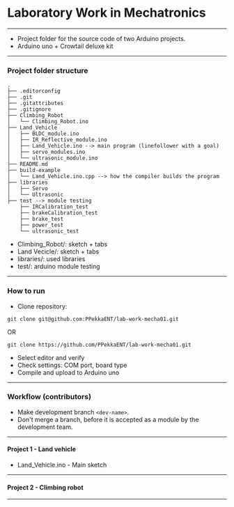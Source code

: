 # Laboratory Work in Mechatronics
-----
- Project folder for the source code of two Arduino projects.<br>
- Arduino uno + Crowtail deluxe kit
-----
### Project folder structure
```
.
├── .editorconfig
├── .git
├── .gitattributes
├── .gitignore
├── Climbing_Robot
│   └── Climbing_Robot.ino
├── Land_Vehicle
│   ├── BLDC_module.ino
│   ├── IR_Reflective_module.ino
│   ├── Land_Vehicle.ino --> main program (linefollower with a goal)
│   ├── servo_modules.ino
│   └── ultrasonic_module.ino
├── README.md
├── build-example
│   └── Land_Vehicle.ino.cpp --> how the compiler builds the program
├── libraries
│   ├── Servo
│   └── Ultrasonic
├── test --> module testing
    ├── IRCalibration_test
    ├── brakeCalibration_test
    ├── brake_test
    ├── power_test
    └── ultrasonic_test

```
- Climbing_Robot/: sketch + tabs
- Land Vecicle/: sketch + tabs
- libraries/: used libraries
- test/: arduino module testing 
-----
### How to run
- Clone repository:
```
git clone git@github.com:PPekkaENT/lab-work-mecha01.git
```
OR
```
git clone https://github.com/PPekkaENT/lab-work-mecha01.git
```
- Select editor and verify
- Check settings: COM port, board type
- Compile and upload to Arduino uno
-----
### Workflow (contributors)
- Make development branch ```<dev-name>```.
- Don't merge a branch, before it is accepted as a module by the development team. 
-----
#### Project 1 - Land vehicle
- Land_Vehicle.ino - Main sketch
-----
#### Project 2 - Climbing robot
-----
